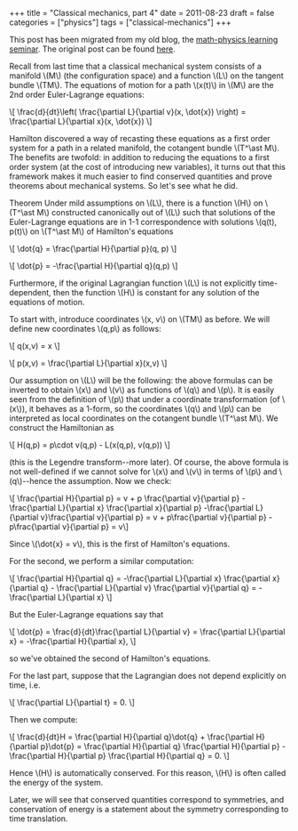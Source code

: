 +++
title = "Classical mechanics, part 4"
date = 2011-08-23
draft = false
categories = ["physics"]
tags = ["classical-mechanics"]
+++

This post has been migrated from my old blog, the [math-physics learning seminar](https://mathphysseminar.blogspot.com/). The original post can be found [here](https://mathphysseminar.blogspot.com/2011/08/classical-mechanics-4-hamiltons.html).


Recall from last time that a classical mechanical system consists of a manifold \\(M\\) (the configuration space) and a function \\(L\\) on the tangent bundle \\(TM\\). The equations of motion for a path \\(x(t)\\) in \\(M\\) are the 2nd order Euler-Lagrange equations:

\\[ \frac{d}{dt}\left( \frac{\partial L}{\partial v}(x, \dot{x}) \right) = \frac{\partial L}{\partial x}(x, \dot{x}) \\]


Hamilton discovered a way of recasting these equations as a first order system for a path in a related manifold, the cotangent bundle \\(T^\ast M\\). The benefits are twofold: in addition to reducing the equations to a first order system (at the cost of introducing new variables), it turns out that this framework makes it much easier to find conserved quantities and prove theorems about mechanical systems. So let's see what he did.


Theorem Under mild assumptions on \\(L\\), there is a function \\(H\\) on \\(T^\ast M\\) constructed canonically out of \\(L\\) such that solutions of the Euler-Lagrange equations are in 1-1 correspondence with solutions \\(q(t), p(t)\\) on \\(T^\ast M\\) of Hamilton's equations

\\[ \dot{q} = \frac{\partial H}{\partial p}(q, p) \\]

\\[ \dot{p} = -\frac{\partial H}{\partial q}(q,p) \\]

Furthermore, if the original Lagrangian function \\(L\\) is not explicitly time-dependent, then the function \\(H\\) is constant for any solution of the equations of motion.


To start with, introduce coordinates \\(x, v\\) on \\(TM\\) as before. We will define new coordinates \\(q,p\\) as follows:

\\[ q(x,v) = x \\]

\\[ p(x,v) = \frac{\partial L}{\partial x}(x,v) \\]

Our assumption on \\(L\\) will be the following: the above formulas can be inverted to obtain \\(x\\) and \\(v\\) as functions of \\(q\\) and \\(p\\). It is easily seen from the definition of \\(p\\) that under a coordinate transformation (of \\(x\\)), it behaves as a 1-form, so the coordinates \\(q\\) and \\(p\\) can be interpreted as local coordinates on the cotangent bundle \\(T^\ast M\\). We construct the Hamiltonian as

\\[ H(q,p) = p\cdot v(q,p) - L(x(q,p), v(q,p)) \\]

(this is the Legendre transform--more later). Of course, the above formula is not well-defined if we cannot solve for \\(x\\) and \\(v\\) in terms of \\(p\\) and \\(q\\)--hence the assumption. Now we check:

\\[ \frac{\partial H}{\partial p} = v + p \frac{\partial v}{\partial p} - \frac{\partial L}{\partial x} \frac{\partial x}{\partial p} -\frac{\partial L}{\partial v}\frac{\partial v}{\partial p} = v + p\frac{\partial v}{\partial p} - p\frac{\partial v}{\partial p} = v\\]

Since \\(\dot{x} = v\\), this is the first of Hamilton's equations.


For the second, we perform a similar computation:

\\[ \frac{\partial H}{\partial q} = -\frac{\partial L}{\partial x} \frac{\partial x}{\partial q} - \frac{\partial L}{\partial v} \frac{\partial v}{\partial q} = -\frac{\partial L}{\partial x} \\]

But the Euler-Lagrange equations say that

\\[ \dot{p} = \frac{d}{dt}\frac{\partial L}{\partial v} = \frac{\partial L}{\partial x} = -\frac{\partial H}{\partial x}, \\]

so we've obtained the second of Hamilton's equations.


For the last part, suppose that the Lagrangian does not depend explicitly on time, i.e.

\\[ \frac{\partial L}{\partial t} = 0. \\]

Then we compute:

\\[ \frac{d}{dt}H = \frac{\partial H}{\partial q}\dot{q} + \frac{\partial H}{\partial p}\dot{p} = \frac{\partial H}{\partial q} \frac{\partial H}{\partial p} - \frac{\partial H}{\partial p} \frac{\partial H}{\partial q} = 0. \\]

Hence \\(H\\) is automatically conserved. For this reason, \\(H\\) is often called the energy of the system.


Later, we will see that conserved quantities correspond to symmetries, and conservation of energy is a statement about the symmetry corresponding to time translation.
